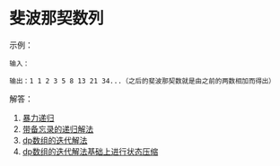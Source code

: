 # 斐波那契数列

示例：

```
输入：

输出：1 1 2 3 5 8 13 21 34...（之后的斐波那契数就是由之前的两数相加而得出）
```

解答：

1. [暴力递归](./Solution1.java)
2. [带备忘录的递归解法](./Solution2.java)
3. [dp数组的迭代解法](./Solution3.java)
4. [dp数组的迭代解法基础上进行状态压缩](./Solution4.java)
